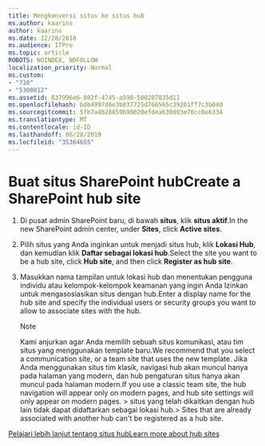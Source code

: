```yaml
---
title: Mengkonversi situs ke situs hub
ms.author: kaarins
author: kaarins
ms.date: 12/28/2018
ms.audience: ITPro
ms.topic: article
ROBOTS: NOINDEX, NOFOLLOW
localization_priority: Normal
ms.custom:
- "710"
- "5300012"
ms.assetid: 837996e6-802f-4745-a590-500207835d11
ms.openlocfilehash: bdb4997d6e3b837725d766565c39201ff7c3b04d
ms.sourcegitcommit: 5fb7a4b28859690020efdea630d03e70cc0e6334
ms.translationtype: MT
ms.contentlocale: id-ID
ms.lasthandoff: 06/28/2019
ms.locfileid: "35364655"
---
```

# <a name="create-a-sharepoint-hub-site"></a><span data-ttu-id="d1f8f-102">Buat situs SharePoint hub</span><span class="sxs-lookup"><span data-stu-id="d1f8f-102">Create a SharePoint hub site</span></span>

1. <span data-ttu-id="d1f8f-103">Di pusat admin SharePoint baru, di bawah **situs**, klik **situs aktif**.</span><span class="sxs-lookup"><span data-stu-id="d1f8f-103">In the new SharePoint admin center, under **Sites**, click **Active sites**.</span></span>

2. <span data-ttu-id="d1f8f-104">Pilih situs yang Anda inginkan untuk menjadi situs hub, klik **Lokasi Hub**, dan kemudian klik **Daftar sebagai lokasi hub**.</span><span class="sxs-lookup"><span data-stu-id="d1f8f-104">Select the site you want to be a hub site, click **Hub site**, and then click **Register as hub site**.</span></span>

3. <span data-ttu-id="d1f8f-105">Masukkan nama tampilan untuk lokasi hub dan menentukan pengguna individu atau kelompok-kelompok keamanan yang ingin Anda Izinkan untuk mengasosiasikan situs dengan hub.</span><span class="sxs-lookup"><span data-stu-id="d1f8f-105">Enter a display name for the hub site and specify the individual users or security groups you want to allow to associate sites with the hub.</span></span>

    > [!NOTE]
    >  <span data-ttu-id="d1f8f-106">Kami anjurkan agar Anda memilih sebuah situs komunikasi, atau tim situs yang menggunakan template baru.</span><span class="sxs-lookup"><span data-stu-id="d1f8f-106">We recommend that you select a communication site, or a team site that uses the new template.</span></span> <span data-ttu-id="d1f8f-107">Jika Anda menggunakan situs tim klasik, navigasi hub akan muncul hanya pada halaman yang modern, dan hub pengaturan situs hanya akan muncul pada halaman modern.</span><span class="sxs-lookup"><span data-stu-id="d1f8f-107">If you use a classic team site, the hub navigation will appear only on modern pages, and hub site settings will only appear on modern pages.</span></span> <span data-ttu-id="d1f8f-108">> situs yang telah dikaitkan dengan hub lain tidak dapat didaftarkan sebagai lokasi hub.</span><span class="sxs-lookup"><span data-stu-id="d1f8f-108">>  Sites that are already associated with another hub can't be registered as a hub site.</span></span>
  
[<span data-ttu-id="d1f8f-109">Pelajari lebih lanjut tentang situs hub</span><span class="sxs-lookup"><span data-stu-id="d1f8f-109">Learn more about hub sites</span></span>](https://go.microsoft.com/fwlink/?linkid=869149)
  
